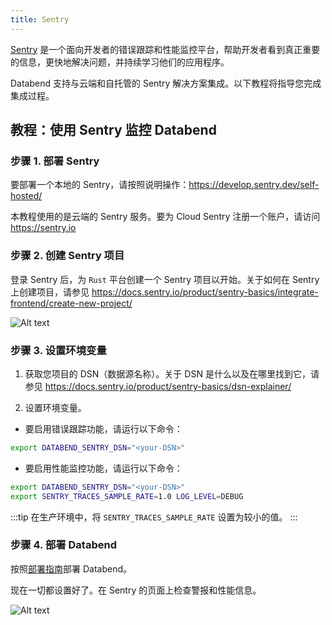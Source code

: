 ```yaml
---
title: Sentry
---
```


[Sentry](https://sentry.io/welcome/) 是一个面向开发者的错误跟踪和性能监控平台，帮助开发者看到真正重要的信息，更快地解决问题，并持续学习他们的应用程序。

Databend 支持与云端和自托管的 Sentry 解决方案集成。以下教程将指导您完成集成过程。

## 教程：使用 Sentry 监控 Databend

### 步骤 1. 部署 Sentry

要部署一个本地的 Sentry，请按照说明操作：https://develop.sentry.dev/self-hosted/

本教程使用的是云端的 Sentry 服务。要为 Cloud Sentry 注册一个账户，请访问 https://sentry.io

### 步骤 2. 创建 Sentry 项目

登录 Sentry 后，为 `Rust` 平台创建一个 Sentry 项目以开始。关于如何在 Sentry 上创建项目，请参见 https://docs.sentry.io/product/sentry-basics/integrate-frontend/create-new-project/

![Alt text](@site/docs/public/img/tracing/sentry-rust.png)

### 步骤 3. 设置环境变量

1. 获取您项目的 DSN（数据源名称）。关于 DSN 是什么以及在哪里找到它，请参见 https://docs.sentry.io/product/sentry-basics/dsn-explainer/

2. 设置环境变量。

  - 要启用错误跟踪功能，请运行以下命令：

```bash
export DATABEND_SENTRY_DSN="<your-DSN>"
```

  - 要启用性能监控功能，请运行以下命令：

```bash
export DATABEND_SENTRY_DSN="<your-DSN>"
export SENTRY_TRACES_SAMPLE_RATE=1.0 LOG_LEVEL=DEBUG
```
:::tip
在生产环境中，将 `SENTRY_TRACES_SAMPLE_RATE` 设置为较小的值。
:::

### 步骤 4. 部署 Databend

按照[部署指南](/guides/deploy)部署 Databend。

现在一切都设置好了。在 Sentry 的页面上检查警报和性能信息。

![Alt text](@site/docs/public/img/tracing/sentry-done.png)